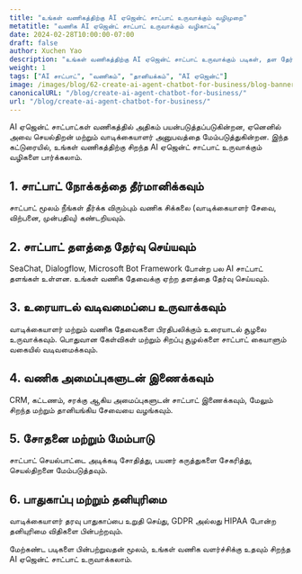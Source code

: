 ```yaml
---
title: "உங்கள் வணிகத்திற்கு AI ஏஜென்ட் சாட்பாட் உருவாக்கும் வழிமுறை"
metatitle: "வணிக AI ஏஜென்ட் சாட்பாட் உருவாக்கும் வழிகாட்டி"
date: 2024-02-28T10:00:00-07:00
draft: false
author: Xuchen Yao
description: "உங்கள் வணிகத்திற்கு AI ஏஜென்ட் சாட்பாட் உருவாக்கும் படிகள், தள தேர்வு முதல் வணிக அமைப்புகளுடன் இணைக்கும் வரை அறியுங்கள்."
weight: 1
tags: ["AI சாட்பாட்", "வணிகம்", "தானியக்கம்", "AI ஏஜென்ட்"]
image: /images/blog/62-create-ai-agent-chatbot-for-business/blog-banner.png
canonicalURL: "/blog/create-ai-agent-chatbot-for-business/"
url: "/blog/create-ai-agent-chatbot-for-business/"
---
```


AI ஏஜென்ட் சாட்பாட்கள் வணிகத்தில் அதிகம் பயன்படுத்தப்படுகின்றன, ஏனெனில் அவை செயல்திறன் மற்றும் வாடிக்கையாளர் அனுபவத்தை மேம்படுத்துகின்றன. இந்த கட்டுரையில், உங்கள் வணிகத்திற்கு சிறந்த AI ஏஜென்ட் சாட்பாட் உருவாக்கும் வழிகளை பார்க்கலாம்.

## 1. சாட்பாட் நோக்கத்தை தீர்மானிக்கவும்
சாட்பாட் மூலம் நீங்கள் தீர்க்க விரும்பும் வணிக சிக்கலை (வாடிக்கையாளர் சேவை, விற்பனை, முன்பதிவு) கண்டறியவும்.

## 2. சாட்பாட் தளத்தை தேர்வு செய்யவும்
SeaChat, Dialogflow, Microsoft Bot Framework போன்ற பல AI சாட்பாட் தளங்கள் உள்ளன. உங்கள் வணிக தேவைக்கு ஏற்ற தளத்தை தேர்வு செய்யவும்.

## 3. உரையாடல் வடிவமைப்பை உருவாக்கவும்
வாடிக்கையாளர் மற்றும் வணிக தேவைகளை பிரதிபலிக்கும் உரையாடல் சூழலை உருவாக்கவும். பொதுவான கேள்விகள் மற்றும் சிறப்பு சூழல்களை சாட்பாட் கையாளும் வகையில் வடிவமைக்கவும்.

## 4. வணிக அமைப்புகளுடன் இணைக்கவும்
CRM, கட்டணம், சரக்கு ஆகிய அமைப்புகளுடன் சாட்பாட் இணைக்கவும், மேலும் சிறந்த மற்றும் தானியங்கிய சேவையை வழங்கவும்.

## 5. சோதனை மற்றும் மேம்பாடு
சாட்பாட் செயல்பாட்டை அடிக்கடி சோதித்து, பயனர் கருத்துகளை சேகரித்து, செயல்திறனை மேம்படுத்தவும்.

## 6. பாதுகாப்பு மற்றும் தனியுரிமை
வாடிக்கையாளர் தரவு பாதுகாப்பை உறுதி செய்து, GDPR அல்லது HIPAA போன்ற தனியுரிமை விதிகளை பின்பற்றவும்.

மேற்கண்ட படிகளை பின்பற்றுவதன் மூலம், உங்கள் வணிக வளர்ச்சிக்கு உதவும் சிறந்த AI ஏஜென்ட் சாட்பாட் உருவாக்கலாம்.

